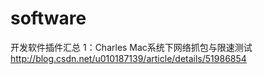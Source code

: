 # software
开发软件插件汇总
1：Charles Mac系统下网络抓包与限速测试
http://blog.csdn.net/u010187139/article/details/51986854
